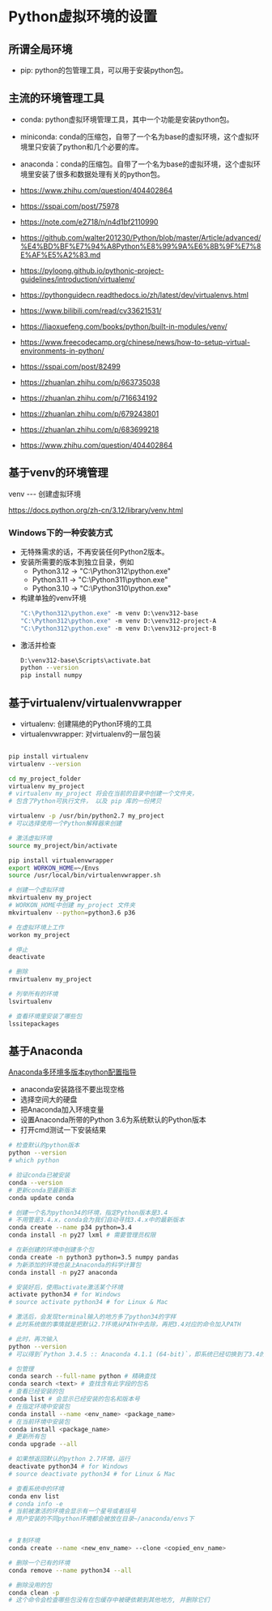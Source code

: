 # Python虚拟环境的设置

## 所谓全局环境

- pip: python的包管理工具，可以用于安装python包。
  
## 主流的环境管理工具

- conda: python虚拟环境管理工具，其中一个功能是安装python包。
- miniconda: conda的压缩包，自带了一个名为base的虚拟环境，这个虚拟环境里只安装了python和几个必要的库。
- anaconda：conda的压缩包。自带了一个名为base的虚拟环境，这个虚拟环境里安装了很多和数据处理有关的python包。


- https://www.zhihu.com/question/404402864
- https://sspai.com/post/75978
- https://note.com/e2718/n/n4d1bf2110990
- https://github.com/walter201230/Python/blob/master/Article/advanced/%E4%BD%BF%E7%94%A8Python%E8%99%9A%E6%8B%9F%E7%8E%AF%E5%A2%83.md
- https://pyloong.github.io/pythonic-project-guidelines/introduction/virtualenv/
- https://pythonguidecn.readthedocs.io/zh/latest/dev/virtualenvs.html
- https://www.bilibili.com/read/cv33621531/
- https://liaoxuefeng.com/books/python/built-in-modules/venv/
- https://www.freecodecamp.org/chinese/news/how-to-setup-virtual-environments-in-python/
- https://sspai.com/post/82499
- https://zhuanlan.zhihu.com/p/663735038
- https://zhuanlan.zhihu.com/p/716634192
- https://zhuanlan.zhihu.com/p/679243801
- https://zhuanlan.zhihu.com/p/683699218
- https://www.zhihu.com/question/404402864

## 基于venv的环境管理

venv --- 创建虚拟环境

https://docs.python.org/zh-cn/3.12/library/venv.html

### Windows下的一种安装方式

- 无特殊需求的话，不再安装任何Python2版本。
- 安装所需要的版本到独立目录，例如
  - Python3.12 -> "C:\Python312\python.exe"
  - Python3.11 -> "C:\Python311\python.exe"
  - Python3.10 -> "C:\Python310\python.exe"
- 构建单独的venv环境
  ```cmd
  "C:\Python312\python.exe" -m venv D:\venv312-base
  "C:\Python312\python.exe" -m venv D:\venv312-project-A
  "C:\Python312\python.exe" -m venv D:\venv312-project-B
  ```
- 激活并检查
  ```cmd
  D:\venv312-base\Scripts\activate.bat
  python --version
  pip install numpy
  ```
## 基于virtualenv/virtualenvwrapper

- virtualenv: 创建隔绝的Python环境的工具
- virtualenvwrapper: 对virtualenv的一层包装


```bash

pip install virtualenv
virtualenv --version

cd my_project_folder
virtualenv my_project
# virtualenv my_project 将会在当前的目录中创建一个文件夹，
# 包含了Python可执行文件， 以及 pip 库的一份拷贝

virtualenv -p /usr/bin/python2.7 my_project
# 可以选择使用一个Python解释器来创建

# 激活虚拟环境
source my_project/bin/activate

pip install virtualenvwrapper
export WORKON_HOME=~/Envs
source /usr/local/bin/virtualenvwrapper.sh

# 创建一个虚拟环境
mkvirtualenv my_project
# WORKON_HOME中创建 my_project 文件夹
mkvirtualenv --python=python3.6 p36

# 在虚拟环境上工作
workon my_project

# 停止
deactivate

# 删除
rmvirtualenv my_project

# 列举所有的环境
lsvirtualenv

# 查看环境里安装了哪些包
lssitepackages
```
  
## 基于Anaconda

[Anaconda多环境多版本python配置指导](https://www.jianshu.com/p/d2e15200ee9b0)
- anaconda安装路径不要出现空格
- 选择空间大的硬盘
- 把Anaconda加入环境变量
- 设置Anaconda所带的Python 3.6为系统默认的Python版本
- 打开cmd测试一下安装结果

```bash
# 检查默认的python版本
python --version
# which python

# 验证conda已被安装
conda --version
# 更新conda至最新版本
conda update conda

# 创建一个名为python34的环境，指定Python版本是3.4
# 不用管是3.4.x，conda会为我们自动寻找3.4.x中的最新版本
conda create --name p34 python=3.4
conda install -n py27 lxml # 需要管理员权限

# 在新创建的环境中创建多个包
conda create -n python3 python=3.5 numpy pandas
# 为新添加的环境也装上Anaconda的科学计算包
conda install -n py27 anaconda

# 安装好后，使用activate激活某个环境
activate python34 # for Windows
# source activate python34 # for Linux & Mac

# 激活后，会发现terminal输入的地方多了python34的字样
# 此时系统做的事情就是把默认2.7环境从PATH中去除，再把3.4对应的命令加入PATH

# 此时，再次输入
python --version
# 可以得到`Python 3.4.5 :: Anaconda 4.1.1 (64-bit)`，即系统已经切换到了3.4的环境

# 包管理
conda search --full-name python # 精确查找
conda search <text> # 查找含有此字段的包名
# 查看已经安装的包
conda list # 会显示已经安装的包名和版本号
# 在指定环境中安装包
conda install --name <env_name> <package_name>
# 在当前环境中安装包
conda install <package_name>
# 更新所有包
conda upgrade --all

# 如果想返回默认的python 2.7环境，运行
deactivate python34 # for Windows
# source deactivate python34 # for Linux & Mac

# 查看系统中的环境
conda env list
# conda info -e
# 当前被激活的环境会显示有一个星号或者括号
# 用户安装的不同python环境都会被放在目录~/anaconda/envs下


# 复制环境
conda create --name <new_env_name> --clone <copied_env_name>

# 删除一个已有的环境
conda remove --name python34 --all

# 删除没用的包
conda clean -p
# 这个命令会检查哪些包没有在包缓存中被硬依赖到其他地方, 并删除它们
```
